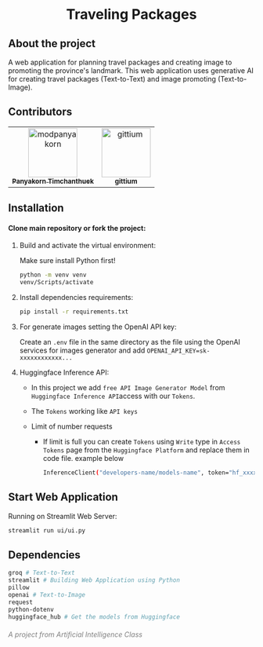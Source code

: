 <h1 style="text-align: center;">Traveling Packages</h1>

## About the project

A web application for planning travel packages and creating image to promoting the province's landmark. This web application uses generative AI for creating travel packages (Text-to-Text) and image promoting (Text-to-Image).

## Contributors

<!-- readme: collaborators -start -->
<table>
	<tbody>
		<tr>
            <td align="center">
                <a href="https://github.com/modpanyakorn">
                    <img src="https://avatars.githubusercontent.com/u/68369082?v=4" width="100;" alt="modpanyakorn"/>
                    <br />
                    <sub><b>Panyakorn Timchanthuek</b></sub>
                </a>
            </td>
            <td align="center">
                <a href="https://github.com/gittium">
                    <img src="https://avatars.githubusercontent.com/u/157870955?v=4" width="100;" alt="gittium"/>
                    <br />
                    <sub><b>gittium</b></sub>
                </a>
            </td>
		</tr>
	<tbody>
</table>
<!-- readme: collaborators -end -->

## Installation

#### Clone main repository or fork the project:

1. Build and activate the virtual environment:

   Make sure install Python first!

   ```bash
   python -m venv venv
   venv/Scripts/activate
   ```

2. Install dependencies requirements:

   ```bash
   pip install -r requirements.txt
   ```

3. For generate images setting the OpenAI API key:

   Create an `.env` file in the same directory as the file using the OpenAI services for images generator and add `OPENAI_API_KEY=sk-xxxxxxxxxxxx...`

4. Huggingface Inference API:

   - In this project we add `free API Image Generator Model` from `Huggingface Inference API`access with our `Tokens`.
   - The `Tokens` working like `API keys`
   - Limit of number requests

     - If limit is full you can create `Tokens` using `Write` type in `Access Tokens` page from the `Huggingface Platform` and replace them in code file. example below

       ```bash
       InferenceClient("developers-name/models-name", token="hf_xxxxxx...")

       ```

## Start Web Application

Running on Streamlit Web Server:

```bash
streamlit run ui/ui.py

```

## Dependencies

```bash
groq # Text-to-Text
streamlit # Building Web Application using Python
pillow
openai # Text-to-Image
request
python-dotenv
huggingface_hub # Get the models from Huggingface

```

<h6 style="text-align:; color: grey;">A project from Artificial Intelligence Class</h6>
